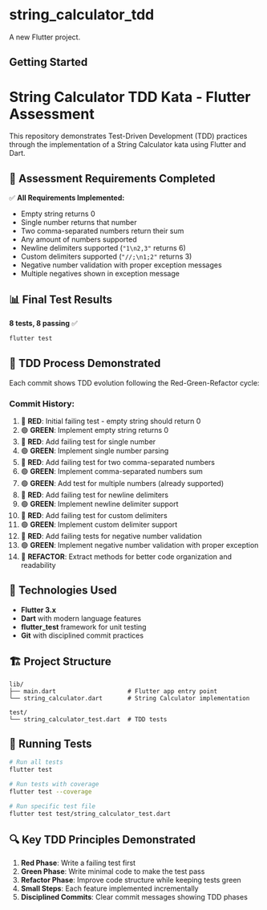 # string_calculator_tdd

A new Flutter project.

## Getting Started

# String Calculator TDD Kata - Flutter Assessment

This repository demonstrates Test-Driven Development (TDD) practices through the implementation of a String Calculator kata using Flutter and Dart.

## 🎯 Assessment Requirements Completed

✅ **All Requirements Implemented:**
- Empty string returns 0
- Single number returns that number  
- Two comma-separated numbers return their sum
- Any amount of numbers supported
- Newline delimiters supported (`"1\n2,3"` returns 6)
- Custom delimiters supported (`"//;\n1;2"` returns 3)
- Negative number validation with proper exception messages
- Multiple negatives shown in exception message

## 📊 Final Test Results

**8 tests, 8 passing** ✅

```bash
flutter test
```

## 🔄 TDD Process Demonstrated

Each commit shows TDD evolution following the Red-Green-Refactor cycle:

### Commit History:
1. 🔴 **RED**: Initial failing test - empty string should return 0
2. 🟢 **GREEN**: Implement empty string returns 0
3. 🔴 **RED**: Add failing test for single number
4. 🟢 **GREEN**: Implement single number parsing
5. 🔴 **RED**: Add failing test for two comma-separated numbers
6. 🟢 **GREEN**: Implement comma-separated numbers sum
7. 🟢 **GREEN**: Add test for multiple numbers (already supported)
8. 🔴 **RED**: Add failing test for newline delimiters
9. 🟢 **GREEN**: Implement newline delimiter support
10. 🔴 **RED**: Add failing test for custom delimiters
11. 🟢 **GREEN**: Implement custom delimiter support
12. 🔴 **RED**: Add failing tests for negative number validation
13. 🟢 **GREEN**: Implement negative number validation with proper exception
14. 🔵 **REFACTOR**: Extract methods for better code organization and readability

## 🚀 Technologies Used

- **Flutter 3.x**
- **Dart** with modern language features
- **flutter_test** framework for unit testing
- **Git** with disciplined commit practices

## 🏗️ Project Structure

```
lib/
├── main.dart                    # Flutter app entry point
└── string_calculator.dart       # String Calculator implementation

test/
└── string_calculator_test.dart  # TDD tests
```

## 🧪 Running Tests

```bash
# Run all tests
flutter test

# Run tests with coverage
flutter test --coverage

# Run specific test file
flutter test test/string_calculator_test.dart
```

## 🔍 Key TDD Principles Demonstrated

1. **Red Phase**: Write a failing test first
2. **Green Phase**: Write minimal code to make the test pass
3. **Refactor Phase**: Improve code structure while keeping tests green
4. **Small Steps**: Each feature implemented incrementally
5. **Disciplined Commits**: Clear commit messages showing TDD phases

